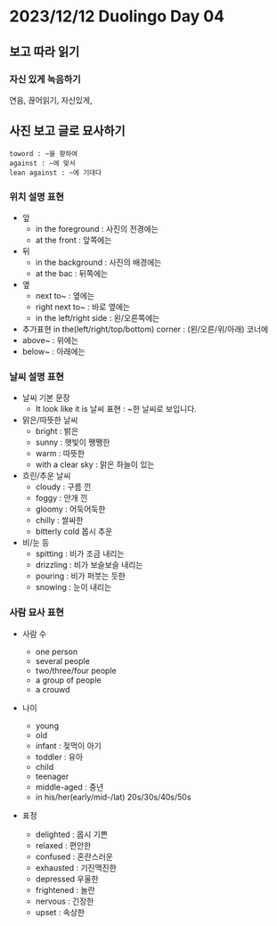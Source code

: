 # 2023/12/12 Duolingo Day 04

## 보고 따라 읽기

### 자신 있게 녹음하기

연음, 끊어읽기, 자신있게, 

## 사진 보고 글로 묘사하기

```
toword : ~을 향하여
against : ~에 맞서
lean against : ~에 기대다
```

### 위치 설명 표현

- 앞 
  - in the foreground : 사진의 전경에는
  - at the front : 앞쪽에는
- 뒤
  - in the background : 사진의 배경에는
  - at the bac : 뒤쪽에는
- 옆
  - next to~ : 옆에는
  - right next to~ : 바로 옆에는
  - in the left/right side : 왼/오른쪽에는
- 추가표현 in the(left/right/top/bottom) corner : (왼/오른/위/아래) 코너에
- above~ : 위에는
- below~ : 아래에는

### 날씨 설명 표현

- 날씨 기본 문장
  - It look like it is 날씨 표현 : ~한 날씨로 보입니다.
- 맑은/따뜻한 날씨 
  - bright : 밝은
  - sunny : 햇빛이 쨍쨍한
  - warm : 따뜻한
  - with a clear sky : 맑은 하늘이 있는
- 흐린/추운 날씨
  - cloudy : 구름 낀
  - foggy : 안개 낀
  - gloomy : 어둑어둑한
  - chilly : 쌀싸한
  - bitterly cold 몹시 추운
- 비/눈 등
  - spitting : 비가 조금 내리는
  - drizzling : 비가 보슬보슬 내리는
  - pouring : 비가 퍼붓는 듯한
  - snowing : 눈이 내리는

### 사람 묘사 표현

- 사람 수 
  - one person
  - several people
  - two/three/four people
  - a group of people
  - a crouwd

- 나이
  - young
  - old
  - infant : 젖먹이 아기
  - toddler : 유아
  - child
  - teenager
  - middle-aged : 중년
  - in his/her(early/mid-/lat) 20s/30s/40s/50s

- 표정
  - delighted : 몹시 기쁜
  - relaxed : 편안한
  - confused : 혼란스러운
  - exhausted : 기진맥진한
  - depressed 우울한
  - frightened : 놀란
  - nervous : 긴장한
  - upset : 속상한
